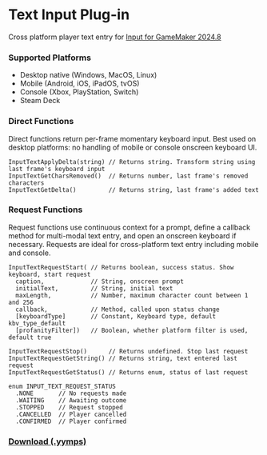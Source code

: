 # Text Input Plug-in

Cross platform player text entry for [Input for GameMaker 2024.8](https://github.com/offalynne/Input)

### Supported Platforms

- Desktop native (Windows, MacOS, Linux)
- Mobile (Android, iOS, iPadOS, tvOS)
- Console (Xbox, PlayStation, Switch)
- Steam Deck

### Direct Functions

Direct functions return per-frame momentary keyboard input. Best used on desktop platforms: no handling of mobile or console onscreen keyboard UI.
```
InputTextApplyDelta(string) // Returns string. Transform string using last frame's keyboard input
InputTextGetCharsRemoved()  // Returns number, last frame's removed characters 
InputTextGetDelta()         // Returns string, last frame's added text
```

### Request Functions

Request functions use continuous context for a prompt, define a callback method for multi-modal text entry, and open an onscreen keyboard if necessary. Requests are ideal for cross-platform text entry including mobile and console.
```
InputTextRequestStart( // Returns boolean, success status. Show keyboard, start request
  caption,             // String, onscreen prompt
  initialText,         // String, initial text
  maxLength,           // Number, maximum character count between 1 and 256
  callback,            // Method, called upon status change
  [keyboardType]       // Constant, Keyboard type, default kbv_type_default
  [profanityFilter])   // Boolean, whether platform filter is used, default true

InputTextRequestStop()      // Returns undefined. Stop last request
InputTextRequestGetString() // Returns string, text entered last request
InputTextRequestGetStatus() // Returns enum, status of last request

enum INPUT_TEXT_REQUEST_STATUS
  .NONE       // No requests made
  .WAITING    // Awaiting outcome
  .STOPPED    // Request stopped 
  .CANCELLED  // Player cancelled
  .CONFIRMED  // Player confirmed
```

### **[Download (.yymps)](https://github.com/offalynne/InputPlugin-Text/releases)**
